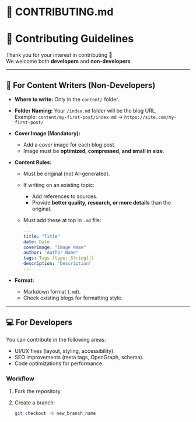 # 📄 CONTRIBUTING.md

# 🤝 Contributing Guidelines

Thank you for your interest in contributing 🎉  
We welcome both **developers** and **non-developers**.

---

## 📝 For Content Writers (Non-Developers)

- **Where to write:** Only in the `content/` folder.
- **Folder Naming:** Your `/index.md` folder will be the blog URL.  
  Example: `content/my-first-post/index.md` → `https://site.com/my-first-post/`

- **Cover Image (Mandatory):**

  - Add a cover image for each blog post.
  - Image must be **optimized, compressed, and small in size**.

- **Content Rules:**

  - Must be original (not AI-generated).
  - If writing on an existing topic:
    - Add references to sources.
    - Provide **better quality, research, or more details** than the original.
  - Must add these at top in `.md` file:

    ```yaml
    ---
    title: "Title"
    date: Date
    coverImage: "Image Name"
    author: "Author Name"
    tags: Tags (type: String[])
    description: "Description"
    ---
    ```

- **Format:**
  - Markdown format (`.md`).
  - Check existing blogs for formatting style.

---

## 💻 For Developers

You can contribute in the following areas:

- UI/UX fixes (layout, styling, accessibility).
- SEO improvements (meta tags, OpenGraph, schema).
- Code optimizations for performance.

### Workflow

1. Fork the repository.
2. Create a branch:

   ```bash
   git checkout -b new_branch_name
   ```
